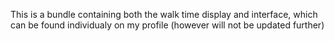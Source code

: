 This is a bundle containing both the walk time display and interface, which can be found individualy on my profile (however will not be updated further)
